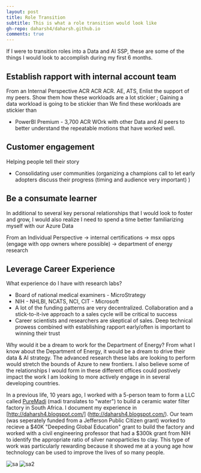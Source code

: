 ```yaml
---
layout: post
title: Role Transition
subtitle: This is what a role transition would look like
gh-repo: daharsh4/daharsh.github.io
comments: true
---
```


If I were to transition roles into a Data and AI SSP, these are some of the things I would look to accomplish during my first 6 months.

## Establish rapport with internal account team
  From an Internal Perspective
ACR ACR ACR. AE, ATS, 
Enlist the support of my peers. Show them how these workloads are a lot stickier ; Gaining a data workload is going to be stickier than 
We find these workloads are stickier than 
- PowerBI Premium - 3,700 ACR
WOrk with other Data and AI peers to better understand the repeatable motions that have worked well. 

## Customer engagement
Helping people tell their story 
- Consolidating user communities (organizing a champions call to let early adopters discuss their progress (timing and audience very important)  ) 

## Be a consumate learner
In additional to several key personal relationships that I would look to foster and grow, I would also realize I need to spend a time better familiarizing myself with our Azure Data 

From an Individual Perspective 
-> internal certifications
-> msx opps (engage with opp owners where possible)
-> department of energy research 


## Leverage Career Experience 
What experience do I have with research labs?
- Board of national medical examiners - MicroStrategy 
- NIH - NHLBI, NCATS, NCI, CIT - Microsoft
- A lot of the funding patterns are very decentralized. Collaboration and a stick-to-it-ive approach to a sales cycle will be critical to success
- Career scientists and researchers are skeptical of sales. Deep technical prowess combined with establishing rapport early/often is important to winning their trust 

Why would it be a dream to work for the Department of Energy?
From what I know about the Department of Energy, it would be a dream to drive their data & AI strategy. The advanced research these labs are looking to perform would stretch the bounds of Azure to new frontiers. I also believe some of the relationships I would form in these different offices could postively impact the work I am looking to more actively engage in in several developing countries. 

In a previous life, 10 years ago, I worked with a 5-person team to form a LLC called [PureMadi](https://www.puremadi.org) (madi translates to "water") to build a ceramic water filter factory in South Africa. I document my experience in [http://daharsh4.blogspot.com/] (http://daharsh4.blogspot.com/). Our team (was seperately funded from a Jefferson Public Citizen grant) worked to recieve a $40K "Deepeding Global Education" grant to build the factory and worked with a civil engineering professor that had a $300k grant from NIH to identify the appropriate ratio of silver nanoparticles to clay. This type of work was particularly rewarding because it showed me at a young age how technology can be used to improve the lives of so many people. 

![sa](https://daharsh4.github.io/assets/img/sa.png)
![sa2](https://daharsh4.github.io/assets/img/sa2.png)
